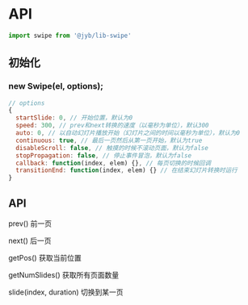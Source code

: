 # API

```javascript
import swipe from '@jyb/lib-swipe'
```

## 初始化

### new Swipe(el, options);

```javascript
// options
{
  startSlide: 0, // 开始位置，默认为0
  speed: 300, // prev和next转换的速度（以毫秒为单位），默认300
  auto: 0, // 以自动幻灯片播放开始（幻灯片之间的时间以毫秒为单位），默认为0
  continuous: true, // 最后一页然后从第一页开始，默认为true
  disableScroll: false, // 触摸的时候不滚动页面，默认为false
  stopPropagation: false, // 停止事件冒泡，默认为false
  callback: function(index, elem) {}, // 每页切换的时候回调
  transitionEnd: function(index, elem) {} // 在结束幻灯片转换时运行
}
```

## API

prev() 前一页

next() 后一页

getPos() 获取当前位置

getNumSlides() 获取所有页面数量

slide(index, duration) 切换到某一页
